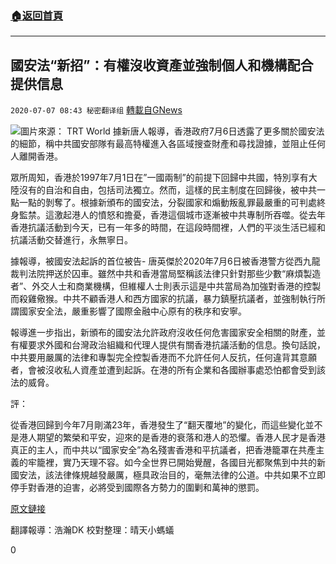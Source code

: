 ###  [:house:返回首頁](https://github.com/ourhimalayas/txt)
---

## 國安法“新招”：有權沒收資產並強制個人和機構配合提供信息
`2020-07-07 08:43 秘密翻译组` [轉載自GNews](https://gnews.org/zh-hant/256580/)

![](https://s3.amazonaws.com/gnews-media-offload/wp-content/uploads/2020/07/07062151/Picture-1-43.png)圖片來源： TRT World 
據新唐人報導，香港政府7月6日透露了更多關於國安法的細節，稱中共國安部隊有最高特權進入各區域搜查財產和尋找證據，並阻止任何人離開香港。

眾所周知，香港於1997年7月1日在”一國兩制”的前提下回歸中共國，特別享有大陸沒有的自治和自由，包括司法獨立。然而，這樣的民主制度在回歸後，被中共一點一點的剝奪了。根據新頒布的國安法，分裂國家和煽動叛亂罪最嚴重的可判處終身監禁。這激起港人的憤怒和擔憂，香港這個城市逐漸被中共專制所吞噬。從去年香港抗議活動到今天，已有一年多的時間，在這段時間裡，人們的平淡生活已經和抗議活動交替進行，永無寧日。

據報導，被國安法起訴的首位被告- 唐英傑於2020年7月6日被香港警方從西九龍裁判法院押送於囚車。雖然中共和香港當局堅稱該法律只針對那些少數“麻煩製造者”、外交人士和商業機構，但維權人士則表示這是中共當局為加強對香港的控製而殺雞儆猴。中共不顧香港人和西方國家的抗議，暴力鎮壓抗議者，並強制執行所謂國家安全法，嚴重影響了國際金融中心原有的秩序和安寧。

報導進一步指出，新頒布的國安法允許政府沒收任何危害國家安全相關的財產，並有權要求外國和台灣政治組織和代理人提供有關香港抗議活動的信息。換句話說，中共要用嚴厲的法律和專製完全控製香港而不允許任何人反抗，任何違背其意願者，會被沒收私人資產並遭到起訴。在港的所有企業和各國辦事處恐怕都會受到該法的威脅。

評：

從香港回歸到今年7月剛滿23年，香港發生了“翻天覆地”的變化，而這些變化並不是港人期望的繁榮和平安，迎來的是香港的衰落和港人的恐懼。香港人民才是香港真正的主人，而中共以“國家安全”為名殘害香港和平抗議者，把香港籠罩在共產主義的牢籠裡，實乃天理不容。如今全世界已開始覺醒，各國目光都聚焦到中共的新國安法，該法律條規越發嚴厲，極具政治目的，毫無法律的公道。中共如果不立即停手對香港的迫害，必將受到國際各方勢力的圍剿和萬神的懲罰。

[原文鏈接](https://www.ntd.com/hong-kong-details-new-powers-under-chinas-draconian-security-law_482757.html)

翻譯報導：浩瀚DK 
校對整理：晴天小螞蟻

0
